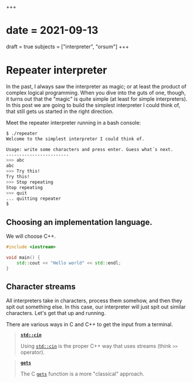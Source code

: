 +++
# date = 2021-09-13
draft = true
subjects = ["interpreter", "orsum"]
+++

# Repeater interpreter

In the past, I always saw the interpreter as magic; or at least the product of complex logical programming. When you dive into the guts of one, though, it turns out that the "magic" is quite simple (at least for simple interpreters). In this post we are going to build the simplest interpreter I could think of, that still gets us started in the right direction.

Meet the repeater interpreter running in a bash console:

```bash
$ ./repeater
Welcome to the simplest interpreter I could think of.

Usage: write some characters and press enter. Guess what´s next.
------------------------
>>> abc
abc
>>> Try this!
Try this!
>>> Stop repeating
Stop repeating
>>> quit
... quitting repeater
$
```

## Choosing an implementation language.

We will choose C++.

```c++
#include <iostream>

void main() {
    std::cout << "Hello world" << std::endl;
}
```

## Character streams

All interpreters take in characters, process them somehow, and then they spit out something else. In this case, our interpreter will just spit out similar characters. Let's get that up and running.

There are various ways in C and C++ to get the input from a terminal.


> **[`std::cin`][see std::cin cppref]**
>
> Using [`std::cin`][see std::cin cppref] is the proper C++ way that uses streams (think `>>` operator). 

> **[`gets`][see gets cppref]**
>
> The C [`gets`][see gets cppref] function is a more "classical" approach.  

[see gets cppref]: https://en.cppreference.com/w/cpp/io/c/gets
[see std::cin cppref]: https://en.cppreference.com/w/cpp/io/cin
